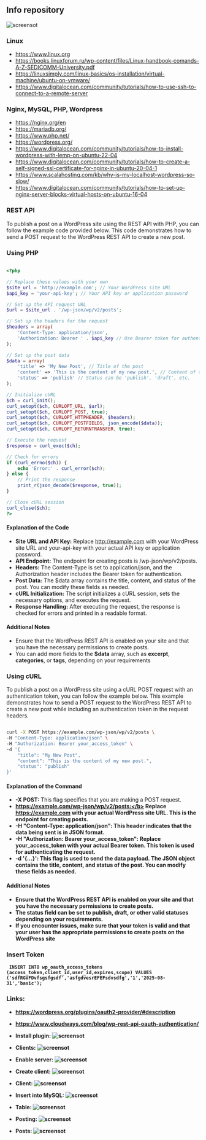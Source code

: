 ## Info repository

![screensot](screen/sheme.png)

### Linux
* https://www.linux.org
* https://books.linuxforum.ru/wp-content/files/Linux-handbook-comands-A-Z-SEDICOMM-University.pdf
* https://linuxsimply.com/linux-basics/os-installation/virtual-machine/ubuntu-on-vmware/
* https://www.digitalocean.com/community/tutorials/how-to-use-ssh-to-connect-to-a-remote-server

### Nginx, MySQL, PHP, Wordpress
* https://nginx.org/en
* https://mariadb.org/
* https://www.php.net/
* https://wordpress.org/
* https://www.digitalocean.com/community/tutorials/how-to-install-wordpress-with-lemp-on-ubuntu-22-04
* https://www.digitalocean.com/community/tutorials/how-to-create-a-self-signed-ssl-certificate-for-nginx-in-ubuntu-20-04-1
* https://www.scalahosting.com/kb/why-is-my-localhost-wordpress-so-slow/
* https://www.digitalocean.com/community/tutorials/how-to-set-up-nginx-server-blocks-virtual-hosts-on-ubuntu-16-04

### REST API
To publish a post on a WordPress site using the REST API with PHP, you can follow the example code provided below. This code demonstrates how to send a POST request to the WordPress REST API to create a new post.

### Using PHP

```php

<?php

// Replace these values with your own
$site_url = 'http://example.com'; // Your WordPress site URL
$api_key = 'your-api-key'; // Your API key or application password

// Set up the API request URL
$url = $site_url . '/wp-json/wp/v2/posts';

// Set up the headers for the request
$headers = array(
    'Content-Type: application/json',
    'Authorization: Bearer ' . $api_key // Use Bearer token for authentication
);

// Set up the post data
$data = array(
    'title' => 'My New Post', // Title of the post
    'content' => 'This is the content of my new post.', // Content of the post
    'status' => 'publish' // Status can be 'publish', 'draft', etc.
);

// Initialize cURL
$ch = curl_init();
curl_setopt($ch, CURLOPT_URL, $url);
curl_setopt($ch, CURLOPT_POST, true);
curl_setopt($ch, CURLOPT_HTTPHEADER, $headers);
curl_setopt($ch, CURLOPT_POSTFIELDS, json_encode($data));
curl_setopt($ch, CURLOPT_RETURNTRANSFER, true);

// Execute the request
$response = curl_exec($ch);

// Check for errors
if (curl_errno($ch)) {
    echo 'Error:' . curl_error($ch);
} else {
    // Print the response
    print_r(json_decode($response, true));
}

// Close cURL session
curl_close($ch);
?>

```

#### Explanation of the Code
* <b>Site URL and API Key:</b> Replace http://example.com with your WordPress site URL and your-api-key with your actual API key or application password.
* <b>API Endpoint:</b> The endpoint for creating posts is /wp-json/wp/v2/posts.
* <b>Headers:</b> The Content-Type is set to application/json, and the Authorization header includes the Bearer token for authentication.
* <b>Post Data:</b> The $data array contains the title, content, and status of the post. You can modify these fields as needed.
* <b>cURL Initialization:</b> The script initializes a cURL session, sets the necessary options, and executes the request.
* <b>Response Handling:</b> After executing the request, the response is checked for errors and printed in a readable format.

#### Additional Notes
* Ensure that the WordPress REST API is enabled on your site and that you have the necessary permissions to create posts.
* You can add more fields to the <b>$data</b> array, such as <b>excerpt</b>, <b>categories</b>, or <b>tags</b>, depending on your requirements

### Using cURL
To publish a post on a WordPress site using a cURL POST request with an authentication token, you can follow the example below. This example demonstrates how to send a POST request to the WordPress REST API to create a new post while including an authentication token in the request headers.

```bash

curl -X POST https://example.com/wp-json/wp/v2/posts \
-H "Content-Type: application/json" \
-H "Authorization: Bearer your_access_token" \
-d '{
    "title": "My New Post",
    "content": "This is the content of my new post.",
    "status": "publish"
}'

```

#### Explanation of the Command
* <b>-X POST:</b> This flag specifies that you are making a POST request.
* <b>https://example.com/wp-json/wp/v2/posts:</b> Replace https://example.com with your actual WordPress site URL. This is the endpoint for creating posts.
* <b>-H "Content-Type: application/json":</b> This header indicates that the data being sent is in JSON format.
* <b>-H "Authorization: Bearer your_access_token":</b> Replace your_access_token with your actual Bearer token. This token is used for authenticating the request.
* <b>-d '{...}':</b> This flag is used to send the data payload. The JSON object contains the title, content, and status of the post. You can modify these fields as needed.

#### Additional Notes
* Ensure that the WordPress REST API is enabled on your site and that you have the necessary permissions to create posts.
* The <b>status</b> field can be set to <b>publish</b>, <b>draft</b>, or other valid statuses depending on your requirements.
* If you encounter issues, make sure that your token is valid and that your user has the appropriate permissions to create posts on the WordPress site

### Insert Token
```mysql
 INSERT INTO wp_oauth_access_tokens (access_token,client_id,user_id,expires,scope) VALUES ('sdfRGVFDvfsgsfgsdf','asfgdvesrEFEFsdvsdfg','1','2025-08-31','basic');
```

### Links:
* https://wordpress.org/plugins/oauth2-provider/#description
* https://www.cloudways.com/blog/wp-rest-api-oauth-authentication/

* Install plugin:
![screensot](screen/plugin.png)

* Clients:
![screensot](screen/plugin1.png)

* Enable server:
![screensot](screen/settings.png)

* Create client:
![screensot](screen/client.png)

* Client:
![screensot](screen/client_id.png)

* Insert into MySQL:
![screensot](screen/mysql.png)

* Table:
![screensot](screen/mysql1.png)

* Posting:
![screensot](screen/post.png)

* Posts:
![screensot](screen/posts.png)
